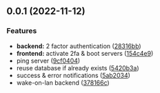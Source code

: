 ## 0.0.1 (2022-11-12)


### Features

* **backend:** 2 factor authentication ([28316bb](https://github.com/amrap030/wol-wake-on-lan/commit/28316bb85a7b3125039c8385230ad7f4c774ea8e))
* **frontend:** activate 2fa & boot servers ([154c4e9](https://github.com/amrap030/wol-wake-on-lan/commit/154c4e9a18b423cff28547c2648e104a9a29dc4c))
* ping server ([9cf0404](https://github.com/amrap030/wol-wake-on-lan/commit/9cf0404c4764bfd4f576d8e85dcc9c0a379cfcec))
* reuse database if already exists ([5420b3a](https://github.com/amrap030/wol-wake-on-lan/commit/5420b3ae7d238979f52882289539715853510c85))
* success & error notifications ([5ab2034](https://github.com/amrap030/wol-wake-on-lan/commit/5ab20340ff8669acad32d49ba978ddbff2df52f1))
* wake-on-lan backend ([378166c](https://github.com/amrap030/wol-wake-on-lan/commit/378166c043acc1cf2d14c70c7765e3cd3818eaf5))



